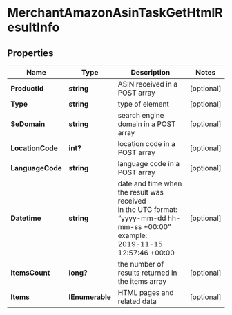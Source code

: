 # MerchantAmazonAsinTaskGetHtmlResultInfo


## Properties

| Name | Type | Description | Notes |
|------------ | ------------- | ------------- | -------------|
**ProductId** | **string** | ASIN received in a POST array |[optional]|
**Type** | **string** | type of element |[optional]|
**SeDomain** | **string** | search engine domain in a POST array |[optional]|
**LocationCode** | **int?** | location code in a POST array |[optional]|
**LanguageCode** | **string** | language code in a POST array |[optional]|
**Datetime** | **string** | date and time when the result was received<br>in the UTC format: “yyyy-mm-dd hh-mm-ss +00:00”<br>example:<br>2019-11-15 12:57:46 +00:00 |[optional]|
**ItemsCount** | **long?** | the number of results returned in the items array |[optional]|
**Items** | **IEnumerable<HtmlItem>** | HTML pages and related data |[optional]|